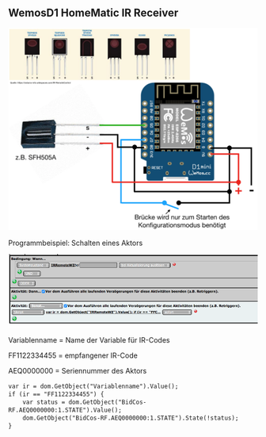 ## WemosD1 HomeMatic IR Receiver

![wiring](Images/wiring.png)

Programmbeispiel:
Schalten eines Aktors

![programmbeispiel](Images/programmbeispiel.png)


Variablenname = Name der Variable für IR-Codes

FF1122334455 = empfangener IR-Code

AEQ0000000 = Seriennummer des Aktors


```
var ir = dom.GetObject("Variablenname").Value();
if (ir == "FF1122334455") {
	var status = dom.GetObject("BidCos-RF.AEQ0000000:1.STATE").Value();
	dom.GetObject("BidCos-RF.AEQ0000000:1.STATE").State(!status);
}
```
